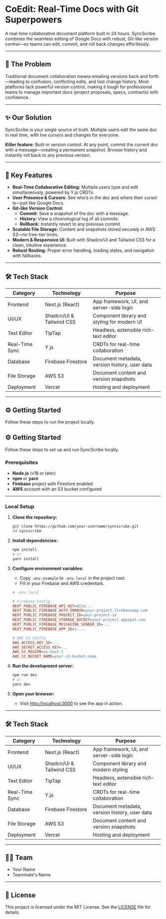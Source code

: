 # CoEdit: Real-Time Docs with Git Superpowers

A real-time collaborative document platform built in 24 hours. SyncScribe combines the seamless editing of Google Docs with robust, Git-like version control—so teams can edit, commit, and roll back changes effortlessly.

---

## 🎯 The Problem

Traditional document collaboration means emailing versions back and forth—leading to confusion, conflicting edits, and lost change history. Most platforms lack powerful version control, making it tough for professional teams to manage important docs (project proposals, specs, contracts) with confidence.

---

## ✨ Our Solution

SyncScribe is your single source of truth. Multiple users edit the same doc in real time, with live cursors and changes for everyone.

**Killer feature:** Built-in version control. At any point, commit the current doc with a message—creating a permanent snapshot. Browse history and instantly roll back to any previous version.

---

## 🚀 Key Features

- **Real-Time Collaborative Editing:** Multiple users type and edit simultaneously, powered by Y.js CRDTs.
- **User Presence & Cursors:** See who’s in the doc and where their cursor is—just like Google Docs.
- **Git-like Version Control:**
  - **Commit:** Save a snapshot of the doc with a message.
  - **History:** View a chronological log of all commits.
  - **Rollback:** Instantly revert to any previous commit.
- **Scalable File Storage:** Content and snapshots stored securely in AWS S3—no free-tier limits.
- **Modern & Responsive UI:** Built with Shadcn/UI and Tailwind CSS for a clean, intuitive experience.
- **Robust Routing:** Proper error handling, loading states, and navigation with fallbacks.

---

## 🛠️ Tech Stack

| Category       | Technology               | Purpose                                       |
| -------------- | ------------------------ | --------------------------------------------- |
| Frontend       | Next.js (React)          | App framework, UI, and server-side logic      |
| UI/UX          | Shadcn/UI & Tailwind CSS | Component library and styling for modern UI   |
| Text Editor    | TipTap                   | Headless, extensible rich-text editor         |
| Real-Time Sync | Y.js                     | CRDTs for real-time collaboration             |
| Database       | Firebase Firestore       | Document metadata, version history, user data |
| File Storage   | AWS S3                   | Document content and version snapshots        |
| Deployment     | Vercel                   | Hosting and deployment                        |

---

## ⚙️ Getting Started

Follow these steps to run the project locally.

## ⚙️ Getting Started

Follow these steps to set up and run SyncScribe locally.

### **Prerequisites**

- **Node.js** (v18 or later)
- **npm** or **yarn**
- **Firebase** project with Firestore enabled
- **AWS** account with an S3 bucket configured

---

### **Local Setup**

1. **Clone the repository:**

   ```bash
   git clone https://github.com/your-username/syncscribe.git
   cd syncscribe
   ```

2. **Install dependencies:**

   ```bash
   npm install
   # or
   yarn install
   ```

3. **Configure environment variables:**

   - Copy `.env.example` to `.env.local` in the project root.
   - Fill in your Firebase and AWS credentials.

   ```ini
   # .env.local

   # Firebase Config
   NEXT_PUBLIC_FIREBASE_API_KEY=AIza...
   NEXT_PUBLIC_FIREBASE_AUTH_DOMAIN=your-project.firebaseapp.com
   NEXT_PUBLIC_FIREBASE_PROJECT_ID=your-project-id
   NEXT_PUBLIC_FIREBASE_STORAGE_BUCKET=your-project.appspot.com
   NEXT_PUBLIC_FIREBASE_MESSAGING_SENDER_ID=...
   NEXT_PUBLIC_FIREBASE_APP_ID=1:...

   # AWS S3 Config
   AWS_ACCESS_KEY_ID=...
   AWS_SECRET_ACCESS_KEY=...
   AWS_S3_REGION=us-east-1
   AWS_S3_BUCKET_NAME=your-s3-bucket-name
   ```

4. **Run the development server:**

   ```bash
   npm run dev
   # or
   yarn dev
   ```

5. **Open your browser:**
   - Visit [http://localhost:3000](http://localhost:3000) to see the app in action.

---

## 🛠️ Tech Stack

| Category       | Technology               | Purpose                                       |
| -------------- | ------------------------ | --------------------------------------------- |
| Frontend       | Next.js (React)          | App framework, UI, and server-side logic      |
| UI/UX          | Shadcn/UI & Tailwind CSS | Component library and modern styling          |
| Text Editor    | TipTap                   | Headless, extensible rich-text editor         |
| Real-Time Sync | Y.js                     | CRDTs for real-time collaboration             |
| Database       | Firebase Firestore       | Document metadata, version history, user data |
| File Storage   | AWS S3                   | Document content and version snapshots        |
| Deployment     | Vercel                   | Hosting and deployment                        |

---

## 👨‍💻 Team

- Your Name
- Teammate's Name

---

## 📄 License

This project is licensed under the MIT License. See the [LICENSE](LICENSE) file for details.

